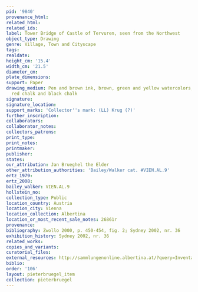 ```yaml
---
pid: '9840'
provenance_html:
related_html:
related_ids:
label: Tower Bridge of Castle of Tervuren, seen from the Northwest
object_type: Drawing
genre: Village, Town and Cityscape
tags:
realdate:
height_cm: '15.4'
width_cm: '21.5'
diameter_cm:
plate_dimensions:
support: Paper
drawing_medium: Pen and brown ink, brown, green and yellow watercolors, traces of
  red chalk and black chalk
signature:
signature_location:
support_marks: 'Collector''s mark: (LL) Krug (?)'
further_inscription:
collaborators:
collaborator_notes:
collectors_patrons:
print_type:
print_notes:
printmaker:
publisher:
states:
our_attribution: Jan Brueghel the Elder
other_attribution_authorities: 'Bailey/Walker cat. #VIEN.AL.9'
ertz_1979:
ertz_2008:
bailey_walker: VIEN.AL.9
hollstein_no:
collection_type: Public
location_country: Austria
location_city: Vienna
location_collection: Albertina
location_or_most_recent_sale_notes: 26861r
provenance:
bibliography: Zwollo 2000, p. 450-454, fig. 2; Sydney 2002, nr. 36
exhibition_history: Sydney 2002, nr. 36
related_works:
copies_and_variants:
curatorial_files:
external_resources: http://sammlungenonline.albertina.at/?query=Inventarnummer%3D%5B26861r%5D&showtype=record
biblio:
order: '106'
layout: pieterbruegel_item
collection: pieterbruegel
---
```

